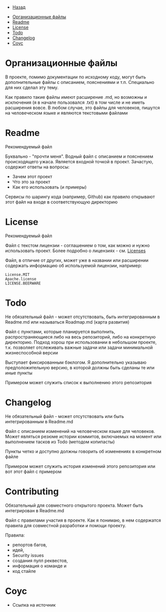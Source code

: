 * [Назад](./Readme.md)

- [Организационные файлы](#организационные-файлы)
- [Readme](#readme)
- [License](#license)
- [Todo](#todo)
- [Changelog](#changelog)
- [Соус](#соус)

# Организационные файлы

В проекте, помимо документации по исходному коду, могут быть дополнительные файлы с описанием, пояснениями и т.п. Специально для них сделал эту тему.

Как правило такие файлы имеют расширение .md, но возможны и исключения (я в начале пользовался .txt) в том числе и не иметь расширения вовсе. В любом случае, это файлы для человеков, пишутся на человеческом языке и являются текстовыми файлами

# Readme

Рекомендуемый файл

Буквально - "прочти меня". Водный файл с описанием и пояснением происходящего ужаса. Является входной точкой в проект. Зачастую, содержит ответы на вопросы:

* Зачем этот проект
* Что это за проект
* Как его использовать (и примеры)

Сервисы по шарингу кода (например, Github) как правило открывают этот файл на входе в соответствующую директорию

# License

Рекомендуемый файл

Файл с текстом лицензии - соглашением о том, как можно и нужно использовать проект. Более подробно о лицензиях - см. [Licenses](../../Licenses/Readme.md)

Файл, в отличие от других, может уже в названии или расширении содержать информацию об используемой лицензии, например:

```
License.MIT
Apache.license
LICENSE.BEERWARE
```

# Todo

Не обязательный файл - может отсутствовать, быть интегрированным в Readme.md или называться Roadmap.md (карта развития)

Файл с пунктами, которые планируется выполнить, распространяющиеся либо на весь репозиторий, либо на конкретную директорию. Подход хорош при использовании в небольшом проекте, т.к. позволяет отслеживать важные задачи или задачи минимальной жизнеспособной версии

Выступает фиксированным бэклогом. Я дополнительно указываю предположительную версию, в которой должны быть сделаны те или иные пункты

Примером может служить список к выполнению этого репозитория 

# Changelog

Не обязательный файл - может отсутствовать или быть интегрированным в Readme.md

Файл с описанием изменений на человеческом языке для человеков. Может являться резюме истории коммитов, включаемых на момент или выполнением тасков из Todo (методом копипасты)

Пункты четко и доступно должны говорить об изменениях в конкретном файле

Примером может служить история изменений этого репозитория или вот этот файл с примером

# Contributing

Обязательный для совместного открытого проекта. Может быть интегрирован в Readme.md

Файл с правилами участия в проекте. Как я понимаю, в нем содержатся правила для совместной разработки и помощи проекту.

Правила: 
* репортов багов, 
* идей, 
* Security issues 
* создания пулл реквестов, 
* информация о команде и 
* код стайле

# Соус

* Ссылка на источник

